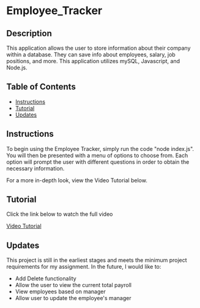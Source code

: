 # Employee_Tracker

## Description
This application allows the user to store information about their company within a database. They can save info about employees, salary, job positions, and more. This application utilizes mySQL, Javascript, and Node.js.

## Table of Contents
* [Instructions](#instructions)
* [Tutorial](#tutorial)
* [Updates](#updates)

## Instructions
To begin using the Employee Tracker, simply run the code "node index.js". You will then be presented with a menu of options to choose from. Each option will prompt the user with different questions in order to obtain the necessary information.

For a more in-depth look, view the Video Tutorial below.

## Tutorial

Click the link below to watch the full video

[Video Tutorial](https://drive.google.com/file/d/1aH2PDIrbo3ROCeDd7U3uvtCbSC-_k_S8/view)

## Updates
This project is still in the earliest stages and meets the minimum project requirements for my assignment. In the future, I would like to:
* Add Delete functionality
* Allow the user to view the current total payroll
* View employees based on manager
* Allow user to update the employee's manager

